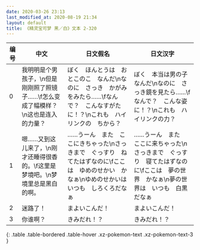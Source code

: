 ```yaml
---
date: 2020-03-26 23:13
last_modified_at: 2020-08-19 21:34
layout: default
title: 《精灵宝可梦 黑／白》文本 2-320
---
```

| 编号 | 中文 | 日文假名 | 日文汉字 |
| ---- | ---- | ---- | --- |
| 0 | 我明明是个男孩子，\n但是刚刚照了照镜子……\f怎么变成了幅模样？\n这也是连入的力量？ | ぼく　ほんとうは　おとこのこ　なんだ\nなのに　さっき　かがみをみたら……\fなんで？　こんなすがたに！？\nこれも　ハイリンクの　ちから？ | ぼく　本当は男の子なんだ\nなのに　さっき鏡を見たら……\fなんで？　こんな姿に！？\nこれも　ハイリンクの力？ |
| 1 | 嗯……又到这儿来了，\n刚才还睡得很香的。\f这里是梦境吧。\n梦境里总是黑白的啊。 | ……うーん　また　ここにきちゃった\nさっきまで　ぐっすり　ねてたはずなのに\fここは　ゆめのせかい　かなぁ\nゆめのせかいは　いつも　しろくろだなぁ | ……うーん　また　ここに来ちゃった\nさっきまで　ぐっすり　寝てたはずなのに\fここは　夢の世界　かなぁ\n夢の世界は　いつも　白黒だなぁ |
| 2 | 迷路了！ | まよいこんだ！ | まよいこんだ！ |
| 3 | 你谁啊？ | きみだれ！？ | きみだれ！？ |
{: .table .table-bordered .table-hover .xz-pokemon-text .xz-pokemon-text-3 }
